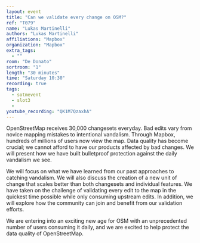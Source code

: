 ```yaml
---
layout: event
title: "Can we validate every change on OSM?"
ref: "T079"
name: "Lukas Martinelli"
authors: "Lukas Martinelli"
affiliations: "Mapbox"
organization: "Mapbox"
extra_tags:
  - ""
room: "De Donato"
sortroom: "1"
length: "30 minutes"
time: "Saturday 10:30"
recording: true
tags:
  - sotmevent
  - slot3
  - 
youtube_recording: "QK1M7QzaxhA"
---
```

OpenStreetMap receives 30,000 changesets everyday. Bad edits vary from novice mapping mistakes to intentional vandalism. Through Mapbox, hundreds of millions of users now view the map. Data quality has become crucial; we cannot afford to have our products affected by bad changes. We will present how we have built bulletproof protection against the daily vandalism we see.

We will focus on what we have learned from our past approaches to catching vandalism. We will also discuss the creation of a new unit of change that scales better than both changesets and individual features. We have taken on the challenge of validating every edit to the map in the quickest time possible while only consuming upstream edits. In addition, we will explore how the community can join and benefit from our validation efforts.

We are entering into an exciting new age for OSM with an unprecedented number of users consuming it daily, and we are excited to help protect the data quality of OpenStreetMap.